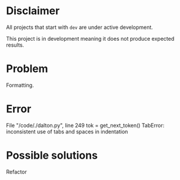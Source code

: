 # Disclaimer
All projects that start with `dev`
are under active development.

This project is in development meaning
it does not produce expected results.

# Problem
Formatting.

# Error
  File "/code/./dalton.py", line 249
    tok = get_next_token()
TabError: inconsistent use of tabs and spaces in indentation

# Possible solutions
Refactor